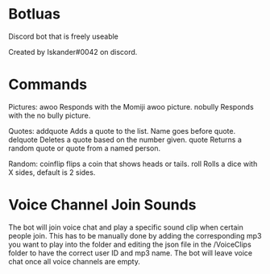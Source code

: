 # Botluas
Discord bot that is freely useable

Created by Iskander#0042 on discord.

# Commands
Pictures:
  awoo     Responds with the Momiji awoo picture.
  nobully  Responds with the no bully picture.

Quotes:
  addquote Adds a quote to the list. Name goes before quote.
  delquote Deletes a quote based on the number given.
  quote    Returns a random quote or quote from a named person.

Random:
  coinflip flips a coin that shows heads or tails.
  roll     Rolls a dice with X sides, default is 2 sides.

# Voice Channel Join Sounds
The bot will join voice chat and play a specific sound clip when certain people join. This has to be manually done by adding the corresponding mp3 you want to play into the folder and editing the json file in the /VoiceClips folder to have the correct user ID and mp3 name. The bot will leave voice chat once all voice channels are empty.